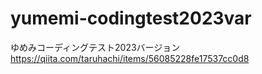 # yumemi-codingtest2023var

ゆめみコーディングテスト2023バージョン<BR>
https://qiita.com/taruhachi/items/56085228fe17537cc0d8
